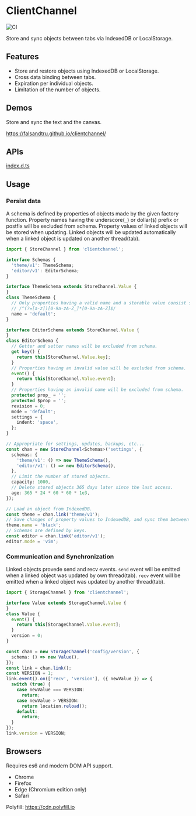 # ClientChannel

![CI](https://github.com/falsandtru/clientChannel/workflows/CI/badge.svg)

Store and sync objects between tabs via IndexedDB or LocalStorage.

## Features

- Store and restore objects using IndexedDB or LocalStorage.
- Cross data binding between tabs.
- Expiration per individual objects.
- Limitation of the number of objects.

## Demos

Store and sync the text and the canvas.

https://falsandtru.github.io/clientchannel/

## APIs

[index.d.ts](index.d.ts)

## Usage

### Persist data

A schema is defined by properties of objects made by the given factory function.
Property names having the underscore(`_`) or dollar(`$`) prefix or postfix will be excluded from schema.
Property values of linked objects will be stored when updating.
Linked objects will be updated automatically when a linked object is updated on another thread(tab).

```ts
import { StoreChannel } from 'clientchannel';

interface Schemas {
  'theme/v1': ThemeSchema;
  'editor/v1': EditorSchema;
}

interface ThemeSchema extends StoreChannel.Value {
}
class ThemeSchema {
  // Only properties having a valid name and a storable value consist schema.
  // /^(?=[a-z])[0-9a-zA-Z_]*[0-9a-zA-Z]$/
  name = 'default';
}

interface EditorSchema extends StoreChannel.Value {
}
class EditorSchema {
  // Getter and setter names will be excluded from schema.
  get key() {
    return this[StoreChannel.Value.key];
  }
  // Properties having an invalid value will be excluded from schema.
  event() {
    return this[StoreChannel.Value.event];
  }
  // Properties having an invalid name will be excluded from schema.
  protected prop_ = '';
  protected $prop = '';
  revision = 0;
  mode = 'default';
  settings = {
    indent: 'space',
  };
}

// Appropriate for settings, updates, backups, etc...
const chan = new StoreChannel<Schemas>('settings', {
  schemas: {
    'theme/v1': () => new ThemeSchema(),
    'editor/v1': () => new EditorSchema(),
  },
  // Limit the number of stored objects.
  capacity: 1000,
  // Delete stored objects 365 days later since the last access.
  age: 365 * 24 * 60 * 60 * 1e3,
});

// Load an object from IndexedDB.
const theme = chan.link('theme/v1');
// Save changes of property values to IndexedDB, and sync them between all tabs.
theme.name = 'black';
// Schemas are defined by keys.
const editor = chan.link('editor/v1');
editor.mode = 'vim';
```

### Communication and Synchronization

Linked objects provede send and recv events.
`send` event will be emitted when a linked object was updated by own thread(tab).
`recv` event will be emitted when a linked object was updated by another thread(tab).

```ts
import { StorageChannel } from 'clientchannel';

interface Value extends StorageChannel.Value {
}
class Value {
  event() {
    return this[StorageChannel.Value.event];
  }
  version = 0;
}

const chan = new StorageChannel('config/version', {
  schema: () => new Value(),
});
const link = chan.link();
const VERSION = 1;
link.event().on(['recv', 'version'], ({ newValue }) => {
  switch (true) {
    case newValue === VERSION:
      return;
    case newValue > VERSION:
      return location.reload();
    default:
      return;
  }
});
link.version = VERSION;
```

## Browsers

Requires es6 and modern DOM API support.

- Chrome
- Firefox
- Edge (Chromium edition only)
- Safari

Polyfill: https://cdn.polyfill.io
